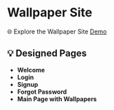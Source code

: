 # Wallpaper Site

🌐 Explore the Wallpaper Site [Demo](https://gau7049.github.io/Wallpaper-Site/)

## 💡 Designed Pages

- **Welcome**
- **Login**
- **Signup**
- **Forgot Password**
- **Main Page with Wallpapers**

